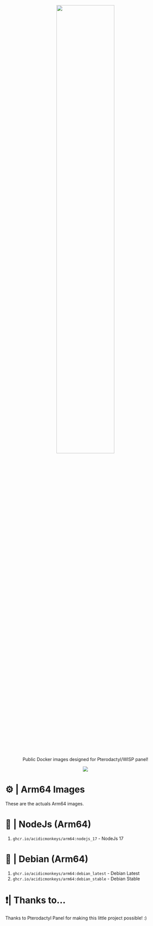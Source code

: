 <p align="center"><img src="https://i.imgur.com/BQlX7Wv.png" width=60% /></p>
<p align="center">Public Docker images designed for Pterodactyl/WISP panel!</p>
<p align="center"><img src="https://img.shields.io/badge/Made%20with-Docker-384d54" /></p>

# ⚙️ | Arm64 Images
These are the actuals Arm64 images.
# 📢 | NodeJs (Arm64)
1. `ghcr.io/acidicmonkeys/arm64:nodejs_17` - NodeJs 17
# 📢 | Debian (Arm64)
1. `ghcr.io/acidicmonkeys/arm64:debian_latest` - Debian Latest
2. `ghcr.io/acidicmonkeys/arm64:debian_stable` - Debian Stable

# ❗| Thanks to...
Thanks to Pterodactyl Panel for making this little project possible! :)